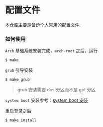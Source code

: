 配置文件
========
本仓库主要是备份个人常用的配置文件.  

### 如何使用
`Arch` 基础系统安装完成，`arch-root` 之后，运行
```bash
$ make
```

`grub` 引导安装
```bash
$ make grub
```
> grub 安装需要 dos 分区而不是 gpt 分区

`system boot` 安装参考：[system boot 安装](https://github.com/codcodog/Blog/issues/105)

重启登录之后
```bash
$ make install
```
